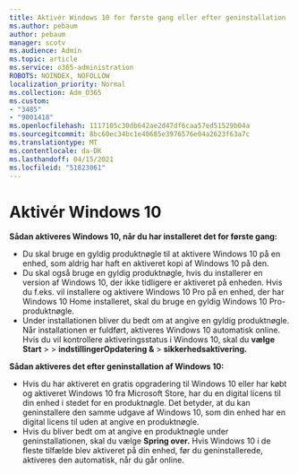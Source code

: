 ```yaml
---
title: Aktivér Windows 10 for første gang eller efter geninstallation
ms.author: pebaum
author: pebaum
manager: scotv
ms.audience: Admin
ms.topic: article
ms.service: o365-administration
ROBOTS: NOINDEX, NOFOLLOW
localization_priority: Normal
ms.collection: Adm_O365
ms.custom:
- "3485"
- "9001418"
ms.openlocfilehash: 1117105c30db642ae2d47df6caa57ed51529b04a
ms.sourcegitcommit: 8bc60ec34bc1e40685e3976576e04a2623f63a7c
ms.translationtype: MT
ms.contentlocale: da-DK
ms.lasthandoff: 04/15/2021
ms.locfileid: "51823061"
---
```

# <a name="activate-windows-10"></a>Aktivér Windows 10

**Sådan aktiveres Windows 10, når du har installeret det for første gang:**

- Du skal bruge en gyldig produktnøgle til at aktivere Windows 10 på en enhed, som aldrig har haft en aktiveret kopi af Windows 10 på den.
- Du skal også bruge en gyldig produktnøgle, hvis du installerer en version af Windows 10, der ikke tidligere er aktiveret på enheden. Hvis du f.eks. vil installere og aktivere Windows 10 Pro på en enhed, der har Windows 10 Home installeret, skal du bruge en gyldig Windows 10 Pro-produktnøgle.
- Under installationen bliver du bedt om at angive en gyldig produktnøgle. Når installationen er fuldført, aktiveres Windows 10 automatisk online. Hvis du vil kontrollere aktiveringsstatus i Windows 10, skal du **vælge Start** >    >  **indstillingerOpdatering &**  >  **sikkerhedsaktivering.**

**Sådan aktiveres det efter geninstallation af Windows 10:**

- Hvis du har aktiveret en gratis opgradering til Windows 10 eller har købt og aktiveret Windows 10 fra Microsoft Store, har du en digital licens til din enhed i stedet for en produktnøgle. Det betyder, at du kan geninstallere den samme udgave af Windows 10, som din enhed har en digital licens til uden at angive en produktnøgle.
- Hvis du bliver bedt om at angive en produktnøgle under geninstallationen, skal du vælge **Spring over.** Hvis Windows 10 i de fleste tilfælde blev aktiveret på din enhed, før du geninstallerede, aktiveres den automatisk, når du går online.
